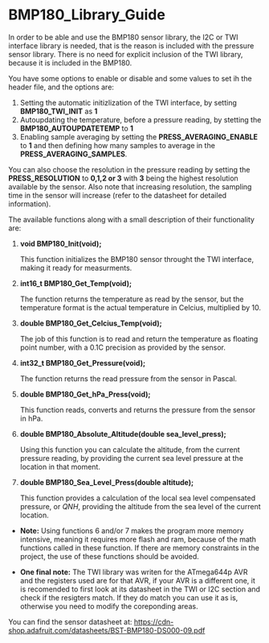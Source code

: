 # BMP180_Library_Guide
In order to be able and use the BMP180 sensor library, the I2C or TWI interface library is needed, that is the reason is included with the pressure sensor library. There is no need for explicit inclusion of the TWI library, because it is included in the BMP180.

You have some options to enable or disable and some values to set ih the header file, and the options are:
1. Setting the automatic initizlization of the TWI interface, by setting **BMP180_TWI_INIT** as **1**
2. Autoupdating the temperature, before a pressure reading, by stetting the **BMP180_AUTOUPDATETEMP** to **1**
3. Enabling sample averaging by setting the **PRESS_AVERAGING_ENABLE** to **1** and then defining how many samples to average in the **PRESS_AVERAGING_SAMPLES**. 

You can also choose the resolution in the pressure reading by setting the **PRESS_RESOLUTION** to **0,1,2 or 3** with **3** being the highest resolution available by the sensor. Also note that increasing resolution, the sampling time in the sensor will increase (refer to the datasheet for detailed information).

The available functions along with a small description of their functionality are:
1. **void BMP180_Init(void);**
   
   This function initializes the BMP180 sensor throught the TWI interface, making it ready for measurments.
2. **int16_t BMP180_Get_Temp(void);**
   
   The function returns the temperature as read by the sensor, but the temperature format is the actual temperature in Celcius, multiplied by 10.
3. **double BMP180_Get_Celcius_Temp(void);**
   
   The job of this function is to read and return the temperature as floating point number, with a 0.1C precision as provided by the sensor.
4. **int32_t BMP180_Get_Pressure(void);**
   
   The function returns the read pressure from the sensor in Pascal.
5. **double BMP180_Get_hPa_Press(void);**
   
   This function reads, converts and returns the pressure from the sensor in hPa.
6. **double BMP180_Absolute_Altitude(double sea_level_press);**
   
   Using this function you can calculate the altitude, from the current pressure reading, by providing the current sea level pressure at the location in that moment.
7. **double BMP180_Sea_Level_Press(double altitude);**
   
   This function provides a calculation of the local sea level compensated pressure, or *QNH*, providing the altitude from the sea level of the current location.

* **Note:** Using functions 6 and/or 7 makes the program more memory intensive, meaning it requires more flash and ram, because of the math functions called in these function. If there are memory constraints in the project, the use of these functions should be avoided.

* **One final note:** The TWI library was writen for the ATmega644p AVR and the registers used are for that AVR, if your AVR is a different one, it is recomended to first look at its datasheet in the TWI or I2C section and check if the resigters match. If they do match you can use it as is, otherwise you need to modify the coreponding areas.

You can find the sensor datasheet at: https://cdn-shop.adafruit.com/datasheets/BST-BMP180-DS000-09.pdf
